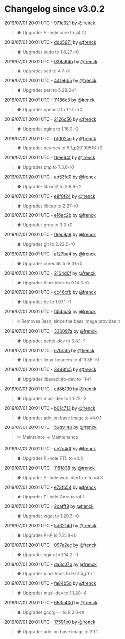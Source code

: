 # Changelog since v3.0.2

2019/07/01 20:01 UTC - [971e921](https://github.com/hassio-addons/addon-pi-hole/commit/971e921ceff6dd4232517737d8960b3e50662e2e) by [@frenck](https://github.com/frenck)
> :arrow_up: Upgrades Pi-hole core to v4.3.1 

2019/07/01 20:01 UTC - [ddb5671](https://github.com/hassio-addons/addon-pi-hole/commit/ddb56711a105a90689efac94fda8c433a12a7b14) by [@frenck](https://github.com/frenck)
> :arrow_up: Upgrades sudo to 1.8.27-r0 

2019/07/01 20:01 UTC - [036a64b](https://github.com/hassio-addons/addon-pi-hole/commit/036a64b0bed3afb359a64e1a8eeb2eaa50bdc69d) by [@frenck](https://github.com/frenck)
> :arrow_up: Upgrades sed to 4.7-r0 

2019/07/01 20:01 UTC - [441e6b5](https://github.com/hassio-addons/addon-pi-hole/commit/441e6b59355ca3fd47bf3df46eb5f3388aebc9b4) by [@frenck](https://github.com/frenck)
> :arrow_up: Upgrades perl to 5.28.2-r1 

2019/07/01 20:01 UTC - [11186c3](https://github.com/hassio-addons/addon-pi-hole/commit/11186c3892d4631de9262f5ce9a16737ca86ee41) by [@frenck](https://github.com/frenck)
> :arrow_up: Upgrades openssl to 1.1.1c-r0 

2019/07/01 20:01 UTC - [2126c56](https://github.com/hassio-addons/addon-pi-hole/commit/2126c5641e6b1b27ac13131ee93565fbd0133626) by [@frenck](https://github.com/frenck)
> :arrow_up: Upgrades nginx to 1.16.0-r2 

2019/07/01 20:01 UTC - [b1002ce](https://github.com/hassio-addons/addon-pi-hole/commit/b1002cedda6e95ca64d9c8647c36863f53bb2236) by [@frenck](https://github.com/frenck)
> :arrow_up: Upgrades ncurses to 6.1_p20190518-r0 

2019/07/01 20:01 UTC - [f6ee64f](https://github.com/hassio-addons/addon-pi-hole/commit/f6ee64ff4e1df275a3c7029132a5d0c756d92a5e) by [@frenck](https://github.com/frenck)
> :arrow_up: Upgrades php to 7.3.6-r0 

2019/07/01 20:01 UTC - [ab53fd0](https://github.com/hassio-addons/addon-pi-hole/commit/ab53fd0eba1cc5acdad425d134f7d62eae39e252) by [@frenck](https://github.com/frenck)
> :arrow_up: Upgrades libxml2 to 2.9.9-r2 

2019/07/01 20:01 UTC - [e8f0f24](https://github.com/hassio-addons/addon-pi-hole/commit/e8f0f246eea0d62b13a57741c13c6f45658ff09f) by [@frenck](https://github.com/frenck)
> :arrow_up: Upgrades libcap to 2.27-r0 

2019/07/01 20:01 UTC - [e16ac2b](https://github.com/hassio-addons/addon-pi-hole/commit/e16ac2bfd825f1a12057155f5bb76d711af967f9) by [@frenck](https://github.com/frenck)
> :arrow_up: Upgrades grep to 3.3-r0 

2019/07/01 20:01 UTC - [f9ec9a9](https://github.com/hassio-addons/addon-pi-hole/commit/f9ec9a94309c0c48010ce29918cbbc95ef75a927) by [@frenck](https://github.com/frenck)
> :arrow_up: Upgrades git to 2.22.0-r0 

2019/07/01 20:01 UTC - [af27ba4](https://github.com/hassio-addons/addon-pi-hole/commit/af27ba449b27aa39ca1ada387033d585780a43c1) by [@frenck](https://github.com/frenck)
> :arrow_up: Upgrades coreutils to 8.31-r0 

2019/07/01 20:01 UTC - [2164d0f](https://github.com/hassio-addons/addon-pi-hole/commit/2164d0f65ab3d4f42dec490de46f60021e9ef742) by [@frenck](https://github.com/frenck)
> :arrow_up: Upgrades bind-tools to 9.14.3-r0 

2019/07/01 20:01 UTC - [cc46cfb](https://github.com/hassio-addons/addon-pi-hole/commit/cc46cfbb76ae84273ed0c544201436a8fbdd1f2c) by [@frenck](https://github.com/frenck)
> :arrow_up: Upgrades bc to 1.07.1-r1 

2019/07/01 20:01 UTC - [f45bba5](https://github.com/hassio-addons/addon-pi-hole/commit/f45bba5d25be43530d855240932ec79482b735a3) by [@frenck](https://github.com/frenck)
> :fire: Removes Bash, since the base image provides it 

2019/07/01 20:01 UTC - [336097a](https://github.com/hassio-addons/addon-pi-hole/commit/336097a21bd689a635e06451cd9a963ef8b56a5e) by [@frenck](https://github.com/frenck)
> :arrow_up: Upgrades nettle-dev to 3.4.1-r1 

2019/07/01 20:01 UTC - [e7b1afa](https://github.com/hassio-addons/addon-pi-hole/commit/e7b1afa1c1667a2f5115b95222eb40e98f28fad5) by [@frenck](https://github.com/frenck)
> :arrow_up: Upgrades linux-headers to 4.19.36-r0 

2019/07/01 20:01 UTC - [3448fc5](https://github.com/hassio-addons/addon-pi-hole/commit/3448fc54ba488fdd4d8b1e634c5c6898cdd1708b) by [@frenck](https://github.com/frenck)
> :arrow_up: Upgrades libexecinfo-dev to 1.1-r1 

2019/07/01 20:01 UTC - [cd86139](https://github.com/hassio-addons/addon-pi-hole/commit/cd86139f55aae46a80c186bc35aeb87928d7d89b) by [@frenck](https://github.com/frenck)
> :arrow_up: Upgrades musl-dev to 1.1.22-r2 

2019/07/01 20:01 UTC - [b01c713](https://github.com/hassio-addons/addon-pi-hole/commit/b01c713e8fe7769559f611ce43e6284a6fd00508) by [@frenck](https://github.com/frenck)
> :arrow_up: Upgrades add-on base image to v4.0.1 

2019/07/01 20:01 UTC - [59d9140](https://github.com/hassio-addons/addon-pi-hole/commit/59d914039e93708f33daec1cc4d0acaebff91811) by [@frenck](https://github.com/frenck)
> :pencil2: Maintaince -> Maintenance 

2019/07/01 20:01 UTC - [ce2c4df](https://github.com/hassio-addons/addon-pi-hole/commit/ce2c4df31cd916b4bb71d3644b2c7e493a230011) by [@frenck](https://github.com/frenck)
> :arrow_up: Upgrades Pi-hole FTL to v4.3 

2019/07/01 20:01 UTC - [1181838](https://github.com/hassio-addons/addon-pi-hole/commit/11818386b0ece6559cd17c412e7f49443f3e7446) by [@frenck](https://github.com/frenck)
> :arrow_up: Upgrades Pi-hole web interface to v4.3 

2019/07/01 20:01 UTC - [e73fb54](https://github.com/hassio-addons/addon-pi-hole/commit/e73fb54b8b1727a96a9aebb3175e0093e481168e) by [@frenck](https://github.com/frenck)
> :arrow_up: Upgrades Pi-hole Core to v4.3 

2019/07/01 20:01 UTC - [2dafff8](https://github.com/hassio-addons/addon-pi-hole/commit/2dafff8dcc70841faeb3fd01e17a371b64b2970e) by [@frenck](https://github.com/frenck)
> :arrow_up: Upgrades wget to 1.20.3-r0 

2019/07/01 20:01 UTC - [5d3214d](https://github.com/hassio-addons/addon-pi-hole/commit/5d3214d7106a72327462d72e32175900745455ec) by [@frenck](https://github.com/frenck)
> :arrow_up: Upgrades PHP to 7.2.18-r0 

2019/07/01 20:01 UTC - [097e2ec](https://github.com/hassio-addons/addon-pi-hole/commit/097e2eca1cf6252e522632d505763636fbd8f994) by [@frenck](https://github.com/frenck)
> :arrow_up: Upgrades nginx to 1.14.2-r1 

2019/07/01 20:01 UTC - [da3c07b](https://github.com/hassio-addons/addon-pi-hole/commit/da3c07bfc7f00ce544b483b5a402010dc8fed066) by [@frenck](https://github.com/frenck)
> :arrow_up: Upgrades bind-tools to 9.12.4_p1-r1 

2019/07/01 20:01 UTC - [fa84b5d](https://github.com/hassio-addons/addon-pi-hole/commit/fa84b5dcbe4301f89ce10eb9cb4ab7f88185d99d) by [@frenck](https://github.com/frenck)
> :arrow_up: Upgrades musl-dev to 1.1.20-r4 

2019/07/01 20:01 UTC - [663c40d](https://github.com/hassio-addons/addon-pi-hole/commit/663c40d3a7a88ff0870740bf0deabc1a0208501e) by [@frenck](https://github.com/frenck)
> :arrow_up: Upgrades gcc/g++ to 8.3.0-r0 

2019/07/01 20:01 UTC - [17591b0](https://github.com/hassio-addons/addon-pi-hole/commit/17591b0de22ecdfcdcad2a53dfb196696f766125) by [@frenck](https://github.com/frenck)
> :arrow_up: Upgrades add-on base image to 3.1.1 

